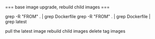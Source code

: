 

=== base image upgrade, rebuild child images ===

grep -R "FROM" . | grep Dockerfile
grep -R "FROM" . | grep Dockerfile | grep latest

pull the latest image
rebuild child images
delete <none> tag images

